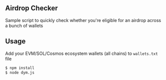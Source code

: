 ## Airdrop Checker

Sample script to quickly check whether you're eligible for an airdrop across a bunch of wallets

## Usage

Add your EVM/SOL/Cosmos ecosystem wallets (all chains) to `wallets.txt` file

```bash
$ npm install
$ node dym.js
```
